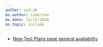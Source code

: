 ```yaml
---
author: sid-ah
ms.author: simerzou
ms.date: 11/12/2020
ms.topic: include
---
```

    
- [New Test Plans page general availability](#new-test-plans-page-general-availability)